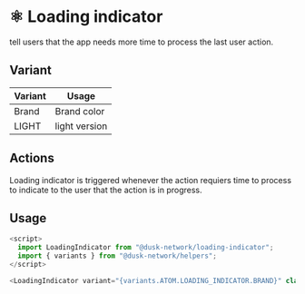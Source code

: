 # ⚛️ Loading indicator

tell users that the app needs more time to process the last user action.


## Variant

| Variant  | Usage          |
| -------- | -------------- |
| Brand    | Brand color    |
| LIGHT    | light version  |


## Actions

Loading indicator is triggered whenever the action requiers time to process to indicate to the user that the action is in progress.

## Usage

```js
<script>
  import LoadingIndicator from "@dusk-network/loading-indicator";
  import { variants } from "@dusk-network/helpers";
</script>

<LoadingIndicator variant="{variants.ATOM.LOADING_INDICATOR.BRAND}" class="w-48" />
```